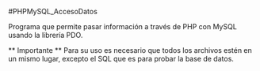 #PHPMySQL_AccesoDatos

Programa que permite pasar información a través de PHP con MySQL usando la librería PDO.

** Importante **
Para su uso es necesario que todos los archivos estén en un mismo lugar, excepto el SQL que es para probar la base de datos.